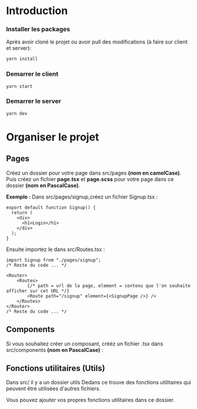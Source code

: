 # Introduction

### Installer les packages

Après avoir cloné le projet ou avoir pull des modifications (à faire sur client et server):
```bash
yarn install
```

### Demarrer le client
```bash
yarn start
```

### Demarrer le server
```bash
yarn dev
```

# Organiser le projet
## Pages

Créez un dossier pour votre page dans src/pages **(nom en camelCase)**. Puis créez un fichier **page.tsx** et **page.scss** pour votre page dans ce dossier **(nom en PascalCase)**.

**Exemple :**
Dans src/pages/signup,créez un fichier Signup.tsx :
```tsx
export default function Signup() {
  return (
    <div>
      <h1>Login</h1>
    </div>
  );
}
```

Ensuite importez le dans src/Routes.tsx :
```tsx
import Signup from "./pages/signup";
/* Reste du code ... */

<Router>
    <Routes>
        {/* path = url de la page, element = contenu que l'on souhaite afficher sur cet URL */}
        <Route path="/signup" element={<SignupPage />} />
    </Routes>
</Router>
/* Reste du code ... */
```

## Components

Si vous souhaitez créer un composant, crééz un fichier .tsx dans src/components **(nom en PascalCase)** :

## Fonctions utilitaires (Utils)
Dans src/ il y a un dossier utils Dedans ce trouve des fonctions utilitaires qui peuvent être utilisées d'autres fichiers.

Vous pouvez ajouter vos propres fonctions utilitaires dans ce dossier.
